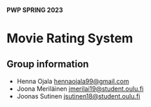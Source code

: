 #### PWP SPRING 2023
# Movie Rating System

## Group information
* Henna Ojala hennaojala99@gmail.com
* Joona Meriläinen jmerilai19@student.oulu.fi
* Joonas Sutinen jsutinen18@student.oulu.fi





<!-- __Remember to include all required documentation and HOWTOs, including how to create and populate the database, how to run and test the API, the url to the entrypoint and instructions on how to setup and run the client__ -->
